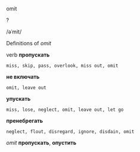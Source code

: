 omit

?

/əˈmit/

Definitions of _omit_

verb
**пропускать**

    miss, skip, pass, overlook, miss out, omit
**не включать**

    omit, leave out
**упускать**

    miss, lose, neglect, omit, leave out, let go
**пренебрегать**

    neglect, flout, disregard, ignore, disdain, omit

_omit_
**пропускать**, **опустить**